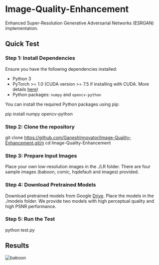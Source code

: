 # Image-Quality-Enhancement


Enhanced Super-Resolution Generative Adversarial Networks (ESRGAN) implementation.


## Quick Test

### Step 1: Install Dependencies

Ensure you have the following dependencies installed:

- Python 3
- PyTorch >= 1.0 (CUDA version >= 7.5 if installing with CUDA. More details [here](https://pytorch.org/get-started/previous-versions/))
- Python packages: `numpy` and `opencv-python`

You can install the required Python packages using pip:

pip install numpy opencv-python

### Step 2: Clone the repository

git clone https://github.com/GaneshInnovator/Image-Quality-Enhancement.git/n
cd Image-Quality-Enhancement

### Step 3: Prepare Input Images

Place your own low-resolution images in the ./LR folder. There are four sample images (baboon, comic, hqdefault and images) provided.

### Step 4: Download Pretrained Models

Download pretrained models from Google [Drive](https://drive.google.com/drive/folders/1Lwd_RRcn5NGEARxKSi54LlWAkIvvDiTx?usp=sharing). Place the models in the ./models folder. We provide two models with high perceptual quality and high PSNR performance.

### Step 5: Run the Test

python test.py


## Results

![baboon](https://github.com/GaneshInnovator/Image-Quality-Enhancement/assets/128501278/90a1cc91-fba3-49aa-941e-effb7e7499e1)
